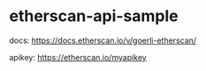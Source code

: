 # etherscan-api-sample

docs: https://docs.etherscan.io/v/goerli-etherscan/

apikey: https://etherscan.io/myapikey
